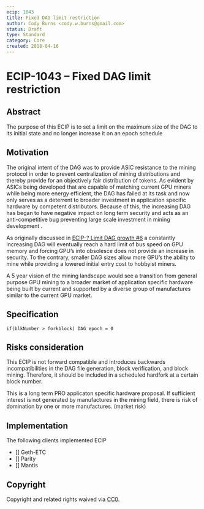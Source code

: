 ```yaml
---
ecip: 1043
title: Fixed DAG limit restriction 
author: Cody Burns <cody.w.burns@gmail.com>
status: Draft
type: Standard
category: Core
created: 2018-04-16
---
```


# ECIP-1043 – Fixed DAG limit restriction   
    
## Abstract
The purpose of this ECIP is to set a limit on the maximum size of the DAG to its initial state and no longer increase it on an epoch schedule

## Motivation
The original intent of the DAG was to provide ASIC resistance to the mining protocol in order to prevent centralization of mining distributions and thereby provide for an objectively fair distribution of tokens. As evident by ASICs being developed that are capable of matching current GPU miners while being more energy efficient, the DAG has failed at its task and now only serves as a deterrent to broader investment in application specific hardware by competent distributors. Because of this, the increasing DAG has began to have negative impact on long term security and acts as an anti-competitive bug preventing large scale investment in mining development .  

As originally discussed in [ECIP-? Limit DAG growth #6](https://github.com/ethereumproject/ECIPs/issues/6) a constantly increasing DAG will eventually reach a hard limit of bus speed on GPU memory and forcing GPU’s into obsolesce does not provide an increase in security. To the contrary, smaller DAG sizes allow more GPU’s the ability to mine while providing a lowered initial entry cost to hobbyist miners.  

A 5 year vision of the mining landscape would see a transition from general purpose GPU mining to a broader market of application specific hardware being built by current and supported by a diverse group of manufactures similar to the current GPU market.

## Specification
`if(blkNumber > forkblock) DAG epoch = 0`

## Risks consideration
This ECIP is not forward compatible and introduces backwards incompatibilities in the DAG file generation, block verification, and block mining. Therefore, it should be included in a scheduled hardfork at a certain block number.

This is a long term PRO applicaton specific hardware proposal. If sufficient interest is not generated by manufactures in the mining field, there is risk of domination by one or more manufactures. (market risk)  

## Implementation
The following clients implemented ECIP

- [] Geth-ETC
- [] Parity
- [] Mantis

## Copyright
Copyright and related rights waived via [CC0](https://creativecommons.org/publicdomain/zero/1.0/).
